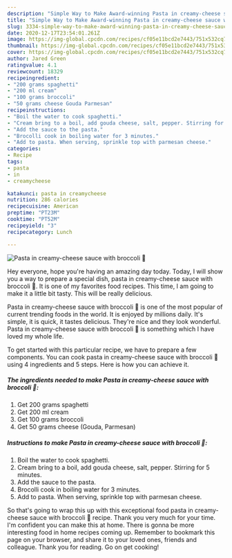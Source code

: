 ```yaml
---
description: "Simple Way to Make Award-winning Pasta in creamy-cheese sauce with broccoli 🥦"
title: "Simple Way to Make Award-winning Pasta in creamy-cheese sauce with broccoli 🥦"
slug: 3334-simple-way-to-make-award-winning-pasta-in-creamy-cheese-sauce-with-broccoli
date: 2020-12-17T23:54:01.261Z
image: https://img-global.cpcdn.com/recipes/cf05e11bcd2e7443/751x532cq70/pasta-in-creamy-cheese-sauce-with-broccoli-🥦-recipe-main-photo.jpg
thumbnail: https://img-global.cpcdn.com/recipes/cf05e11bcd2e7443/751x532cq70/pasta-in-creamy-cheese-sauce-with-broccoli-🥦-recipe-main-photo.jpg
cover: https://img-global.cpcdn.com/recipes/cf05e11bcd2e7443/751x532cq70/pasta-in-creamy-cheese-sauce-with-broccoli-🥦-recipe-main-photo.jpg
author: Jared Green
ratingvalue: 4.1
reviewcount: 18329
recipeingredient:
- "200 grams spaghetti"
- "200 ml cream"
- "100 grams broccoli"
- "50 grams cheese Gouda Parmesan"
recipeinstructions:
- "Boil the water to cook spaghetti."
- "Cream bring to a boil, add gouda cheese, salt, pepper. Stirring for 5 minutes."
- "Add the sauce to the pasta."
- "Brocolli cook in boiling water for 3 minutes."
- "Add to pasta. When serving, sprinkle top with parmesan cheese."
categories:
- Recipe
tags:
- pasta
- in
- creamycheese

katakunci: pasta in creamycheese 
nutrition: 286 calories
recipecuisine: American
preptime: "PT23M"
cooktime: "PT52M"
recipeyield: "3"
recipecategory: Lunch

---
```



![Pasta in creamy-cheese sauce with broccoli 🥦](https://img-global.cpcdn.com/recipes/cf05e11bcd2e7443/751x532cq70/pasta-in-creamy-cheese-sauce-with-broccoli-🥦-recipe-main-photo.jpg)

Hey everyone, hope you're having an amazing day today. Today, I will show you a way to prepare a special dish, pasta in creamy-cheese sauce with broccoli 🥦. It is one of my favorites food recipes. This time, I am going to make it a little bit tasty. This will be really delicious.

Pasta in creamy-cheese sauce with broccoli 🥦 is one of the most popular of current trending foods in the world. It is enjoyed by millions daily. It's simple, it is quick, it tastes delicious. They're nice and they look wonderful. Pasta in creamy-cheese sauce with broccoli 🥦 is something which I have loved my whole life.




To get started with this particular recipe, we have to prepare a few components. You can cook pasta in creamy-cheese sauce with broccoli 🥦 using 4 ingredients and 5 steps. Here is how you can achieve it.

<!--inarticleads1-->

##### The ingredients needed to make Pasta in creamy-cheese sauce with broccoli 🥦:

1. Get 200 grams spaghetti
1. Get 200 ml cream
1. Get 100 grams broccoli
1. Get 50 grams cheese (Gouda, Parmesan)




<!--inarticleads2-->

##### Instructions to make Pasta in creamy-cheese sauce with broccoli 🥦:

1. Boil the water to cook spaghetti.
1. Cream bring to a boil, add gouda cheese, salt, pepper. Stirring for 5 minutes.
1. Add the sauce to the pasta.
1. Brocolli cook in boiling water for 3 minutes.
1. Add to pasta. When serving, sprinkle top with parmesan cheese.




So that's going to wrap this up with this exceptional food pasta in creamy-cheese sauce with broccoli 🥦 recipe. Thank you very much for your time. I'm confident you can make this at home. There is gonna be more interesting food in home recipes coming up. Remember to bookmark this page on your browser, and share it to your loved ones, friends and colleague. Thank you for reading. Go on get cooking!
